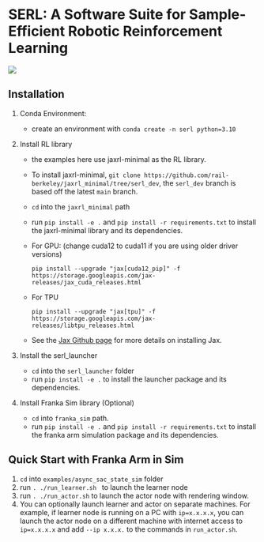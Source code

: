 # SERL: A Software Suite for Sample-Efficient Robotic Reinforcement Learning

![](https://github.com/rail-berkeley/serl/workflows/pre-commit/badge.svg)

## Installation
1. Conda Environment:
    - create an environment with `conda create -n serl python=3.10`

2. Install RL library
    - the examples here use jaxrl-minimal as the RL library.
    - To install jaxrl-minimal, `git clone https://github.com/rail-berkeley/jaxrl_minimal/tree/serl_dev`, the `serl_dev` branch is based off the latest `main` branch.
    - `cd` into the `jaxrl_minimal` path
    - run `pip install -e .` and `pip install -r requirements.txt` to install the jaxrl-minimal library and its dependencies.
    - For GPU: (change cuda12 to cuda11 if you are using older driver versions)
        ```
        pip install --upgrade "jax[cuda12_pip]" -f https://storage.googleapis.com/jax-releases/jax_cuda_releases.html
        ```

    - For TPU
        ```
        pip install --upgrade "jax[tpu]" -f https://storage.googleapis.com/jax-releases/libtpu_releases.html
        ```
    - See the [Jax Github page](https://github.com/google/jax) for more details on installing Jax.

3. Install the serl_launcher
    - `cd` into the `serl_launcher` folder
    - run `pip install -e .` to install the launcher package and its dependencies.

4. Install Franka Sim library (Optional)
    - `cd` into `franka_sim` path.
    - run `pip install -e .` and `pip install -r requirements.txt` to install the franka arm simulation package and its dependencies.


## Quick Start with Franka Arm in Sim
1. `cd` into `examples/async_sac_state_sim` folder
2. run `. ./run_learner.sh ` to launch the learner node
3. run `. ./run_actor.sh` to launch the actor node with rendering window.
4. You can optionally launch learner and actor on separate machines. For example, if learner node is running on a PC with `ip=x.x.x.x`, you can launch the actor node on a different machine with internet access to `ip=x.x.x.x` and add `--ip x.x.x.` to the commands in `run_actor.sh`.

